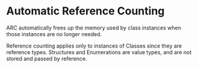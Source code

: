 # Automatic Reference Counting

ARC automatically frees up the memory used by class instances when those instances are no longer needed.

Reference counting applies only to instances of Classes since they are reference types. Structures and Enumerations are value types, and are not stored and passed by reference.




